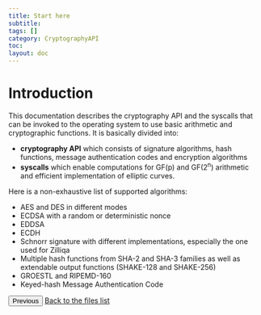 ```yaml
---
title: Start here
subtitle:
tags: []
category: CryptographyAPI
toc:
layout: doc
---
```


<div class="textblock">
<h1><a class="anchor" id="Introduction"></a>
Introduction</h1>
<p>This documentation describes the cryptography API and the syscalls that can be invoked to the operating system to use basic arithmetic and cryptographic functions. It is basically divided into:</p><ul>
<li><b>cryptography API</b> which consists of signature algorithms, hash functions, message authentication codes and encryption algorithms</li>
<li><b>syscalls</b> which enable computations for GF(p) and GF(2<sup align="right">n</sup>) arithmetic and efficient implementation of elliptic curves.</li>
</ul>
<p>Here is a non-exhaustive list of supported algorithms:</p><ul>
<li>AES and DES in different modes</li>
<li>ECDSA with a random or deterministic nonce</li>
<li>EDDSA</li>
<li>ECDH</li>
<li>Schnorr signature with different implementations, especially the one used for Zilliqa</li>
<li>Multiple hash functions from SHA-2 and SHA-3 families as well as extendable output functions (SHAKE-128 and SHAKE-256)</li>
<li>GROESTL and RIPEMD-160</li>
<li>Keyed-hash Message Authentication Code </li>
</ul>
<button class="uk-button uk-button-default uk-button-small uk-margin-medium-top" onclick="history.back()">Previous</button>
<a class="uk-button uk-button-default uk-button-small uk-margin-medium-top crypto-button" href="../../crypto-api/files">Back to the files list</a>
